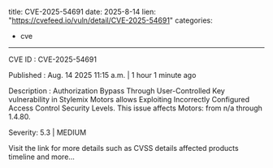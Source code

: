  
title: CVE-2025-54691
date: 2025-8-14
lien: "https://cvefeed.io/vuln/detail/CVE-2025-54691"
categories:
  - cve
---

CVE ID : CVE-2025-54691

Published :  Aug. 14
2025
11:15 a.m. | 1 hour
1 minute ago

Description : Authorization Bypass Through User-Controlled Key vulnerability in Stylemix Motors allows Exploiting Incorrectly Configured Access Control Security Levels. This issue affects Motors: from n/a through 1.4.80.

Severity: 5.3 | MEDIUM

Visit the link for more details
such as CVSS details
affected products
timeline
and more...
